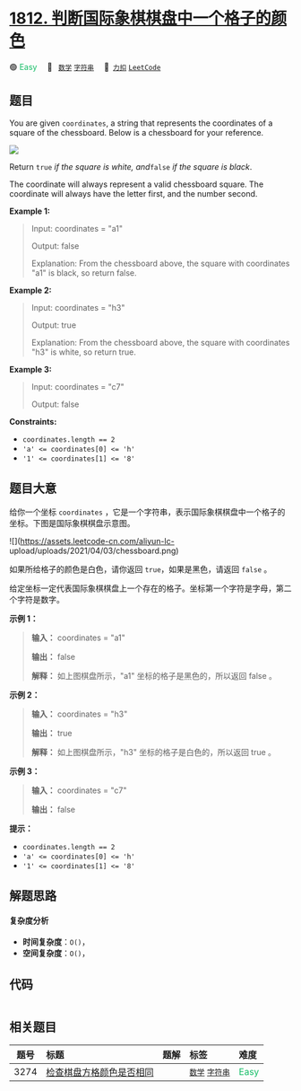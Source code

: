 # [1812. 判断国际象棋棋盘中一个格子的颜色](https://2xiao.github.io/leetcode-js/problem/1812.html)

🟢 <font color=#15bd66>Easy</font>&emsp; 🔖&ensp; [`数学`](/tag/math.md) [`字符串`](/tag/string.md)&emsp; 🔗&ensp;[`力扣`](https://leetcode.cn/problems/determine-color-of-a-chessboard-square) [`LeetCode`](https://leetcode.com/problems/determine-color-of-a-chessboard-square)

## 题目

You are given `coordinates`, a string that represents the coordinates of a
square of the chessboard. Below is a chessboard for your reference.

![](https://assets.leetcode.com/uploads/2021/02/19/screenshot-2021-02-20-at-22159-pm.png)

Return `true` _if the square is white, and_`false` _if the square is black_.

The coordinate will always represent a valid chessboard square. The coordinate
will always have the letter first, and the number second.



**Example 1:**

> Input: coordinates = "a1"
> 
> Output: false
> 
> Explanation: From the chessboard above, the square with coordinates "a1" is black, so return false.

**Example 2:**

> Input: coordinates = "h3"
> 
> Output: true
> 
> Explanation: From the chessboard above, the square with coordinates "h3" is white, so return true.

**Example 3:**

> Input: coordinates = "c7"
> 
> Output: false

**Constraints:**

  * `coordinates.length == 2`
  * `'a' <= coordinates[0] <= 'h'`
  * `'1' <= coordinates[1] <= '8'`


## 题目大意

给你一个坐标 `coordinates` ，它是一个字符串，表示国际象棋棋盘中一个格子的坐标。下图是国际象棋棋盘示意图。

![](https://assets.leetcode-cn.com/aliyun-lc-
upload/uploads/2021/04/03/chessboard.png)

如果所给格子的颜色是白色，请你返回 `true`，如果是黑色，请返回 `false` 。

给定坐标一定代表国际象棋棋盘上一个存在的格子。坐标第一个字符是字母，第二个字符是数字。

**示例 1：**

> 
> 
> 
> 
> 
> **输入：** coordinates = "a1"
> 
> **输出：** false
> 
> **解释：** 如上图棋盘所示，"a1" 坐标的格子是黑色的，所以返回 false 。
> 
> 

**示例 2：**

> 
> 
> 
> 
> 
> **输入：** coordinates = "h3"
> 
> **输出：** true
> 
> **解释：** 如上图棋盘所示，"h3" 坐标的格子是白色的，所以返回 true 。
> 
> 

**示例 3：**

> 
> 
> 
> 
> 
> **输入：** coordinates = "c7"
> 
> **输出：** false
> 
> 

**提示：**

  * `coordinates.length == 2`
  * `'a' <= coordinates[0] <= 'h'`
  * `'1' <= coordinates[1] <= '8'`


## 解题思路

#### 复杂度分析

- **时间复杂度**：`O()`，
- **空间复杂度**：`O()`，

## 代码

```javascript

```

## 相关题目

<!-- prettier-ignore -->
| 题号 | 标题 | 题解 | 标签 | 难度 |
| :------: | :------ | :------: | :------ | :------ |
| 3274 | [检查棋盘方格颜色是否相同](https://leetcode.com/problems/check-if-two-chessboard-squares-have-the-same-color) |  |  [`数学`](/tag/math.md) [`字符串`](/tag/string.md) | <font color=#15bd66>Easy</font> |